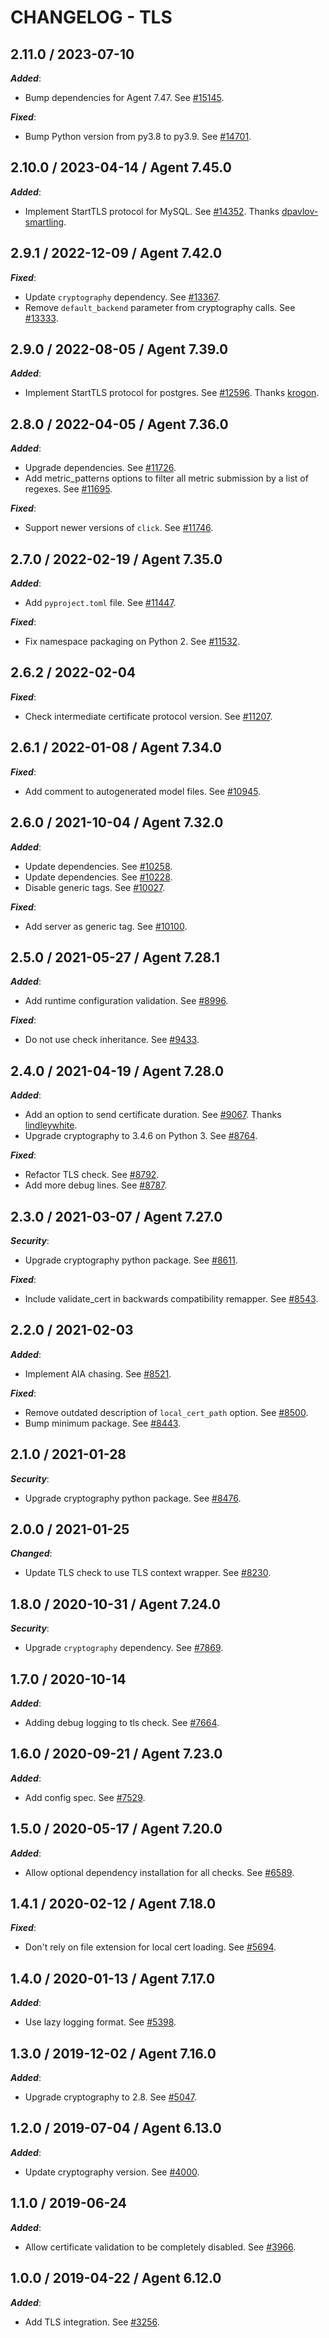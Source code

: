 # CHANGELOG - TLS

## 2.11.0 / 2023-07-10

***Added***:

* Bump dependencies for Agent 7.47. See [#15145](https://github.com/DataDog/integrations-core/pull/15145).

***Fixed***:

* Bump Python version from py3.8 to py3.9. See [#14701](https://github.com/DataDog/integrations-core/pull/14701).

## 2.10.0 / 2023-04-14 / Agent 7.45.0

***Added***:

* Implement StartTLS protocol for MySQL. See [#14352](https://github.com/DataDog/integrations-core/pull/14352). Thanks [dpavlov-smartling](https://github.com/dpavlov-smartling).

## 2.9.1 / 2022-12-09 / Agent 7.42.0

***Fixed***:

* Update `cryptography` dependency. See [#13367](https://github.com/DataDog/integrations-core/pull/13367).
* Remove `default_backend` parameter from cryptography calls. See [#13333](https://github.com/DataDog/integrations-core/pull/13333).

## 2.9.0 / 2022-08-05 / Agent 7.39.0

***Added***:

* Implement StartTLS protocol for postgres. See [#12596](https://github.com/DataDog/integrations-core/pull/12596). Thanks [krogon](https://github.com/krogon).

## 2.8.0 / 2022-04-05 / Agent 7.36.0

***Added***:

* Upgrade dependencies. See [#11726](https://github.com/DataDog/integrations-core/pull/11726).
* Add metric_patterns options to filter all metric submission by a list of regexes. See [#11695](https://github.com/DataDog/integrations-core/pull/11695).

***Fixed***:

* Support newer versions of `click`. See [#11746](https://github.com/DataDog/integrations-core/pull/11746).

## 2.7.0 / 2022-02-19 / Agent 7.35.0

***Added***:

* Add `pyproject.toml` file. See [#11447](https://github.com/DataDog/integrations-core/pull/11447).

***Fixed***:

* Fix namespace packaging on Python 2. See [#11532](https://github.com/DataDog/integrations-core/pull/11532).

## 2.6.2 / 2022-02-04

***Fixed***:

* Check intermediate certificate protocol version. See [#11207](https://github.com/DataDog/integrations-core/pull/11207).

## 2.6.1 / 2022-01-08 / Agent 7.34.0

***Fixed***:

* Add comment to autogenerated model files. See [#10945](https://github.com/DataDog/integrations-core/pull/10945).

## 2.6.0 / 2021-10-04 / Agent 7.32.0

***Added***:

* Update dependencies. See [#10258](https://github.com/DataDog/integrations-core/pull/10258).
* Update dependencies. See [#10228](https://github.com/DataDog/integrations-core/pull/10228).
* Disable generic tags. See [#10027](https://github.com/DataDog/integrations-core/pull/10027).

***Fixed***:

* Add server as generic tag. See [#10100](https://github.com/DataDog/integrations-core/pull/10100).

## 2.5.0 / 2021-05-27 / Agent 7.28.1

***Added***:

* Add runtime configuration validation. See [#8996](https://github.com/DataDog/integrations-core/pull/8996).

***Fixed***:

* Do not use check inheritance. See [#9433](https://github.com/DataDog/integrations-core/pull/9433).

## 2.4.0 / 2021-04-19 / Agent 7.28.0

***Added***:

* Add an option to send certificate duration. See [#9067](https://github.com/DataDog/integrations-core/pull/9067). Thanks [lindleywhite](https://github.com/lindleywhite).
* Upgrade cryptography to 3.4.6 on Python 3. See [#8764](https://github.com/DataDog/integrations-core/pull/8764).

***Fixed***:

* Refactor TLS check. See [#8792](https://github.com/DataDog/integrations-core/pull/8792).
* Add more debug lines. See [#8787](https://github.com/DataDog/integrations-core/pull/8787).

## 2.3.0 / 2021-03-07 / Agent 7.27.0

***Security***:

* Upgrade cryptography python package. See [#8611](https://github.com/DataDog/integrations-core/pull/8611).

***Fixed***:

* Include validate_cert in backwards compatibility remapper. See [#8543](https://github.com/DataDog/integrations-core/pull/8543).

## 2.2.0 / 2021-02-03

***Added***:

* Implement AIA chasing. See [#8521](https://github.com/DataDog/integrations-core/pull/8521).

***Fixed***:

* Remove outdated description of `local_cert_path` option. See [#8500](https://github.com/DataDog/integrations-core/pull/8500).
* Bump minimum package. See [#8443](https://github.com/DataDog/integrations-core/pull/8443).

## 2.1.0 / 2021-01-28

***Security***:

* Upgrade cryptography python package. See [#8476](https://github.com/DataDog/integrations-core/pull/8476).

## 2.0.0 / 2021-01-25

***Changed***:

* Update TLS check to use TLS context wrapper. See [#8230](https://github.com/DataDog/integrations-core/pull/8230).

## 1.8.0 / 2020-10-31 / Agent 7.24.0

***Security***:

* Upgrade `cryptography` dependency. See [#7869](https://github.com/DataDog/integrations-core/pull/7869).

## 1.7.0 / 2020-10-14

***Added***:

* Adding debug logging to tls check. See [#7664](https://github.com/DataDog/integrations-core/pull/7664).

## 1.6.0 / 2020-09-21 / Agent 7.23.0

***Added***:

* Add config spec. See [#7529](https://github.com/DataDog/integrations-core/pull/7529).

## 1.5.0 / 2020-05-17 / Agent 7.20.0

***Added***:

* Allow optional dependency installation for all checks. See [#6589](https://github.com/DataDog/integrations-core/pull/6589).

## 1.4.1 / 2020-02-12 / Agent 7.18.0

***Fixed***:

* Don't rely on file extension for local cert loading. See [#5694](https://github.com/DataDog/integrations-core/pull/5694).

## 1.4.0 / 2020-01-13 / Agent 7.17.0

***Added***:

* Use lazy logging format. See [#5398](https://github.com/DataDog/integrations-core/pull/5398).

## 1.3.0 / 2019-12-02 / Agent 7.16.0

***Added***:

* Upgrade cryptography to 2.8. See [#5047](https://github.com/DataDog/integrations-core/pull/5047).

## 1.2.0 / 2019-07-04 / Agent 6.13.0

***Added***:

* Update cryptography version. See [#4000](https://github.com/DataDog/integrations-core/pull/4000).

## 1.1.0 / 2019-06-24

***Added***:

* Allow certificate validation to be completely disabled. See [#3966](https://github.com/DataDog/integrations-core/pull/3966).

## 1.0.0 / 2019-04-22 / Agent 6.12.0

***Added***:

* Add TLS integration. See [#3256](https://github.com/DataDog/integrations-core/pull/3256).
